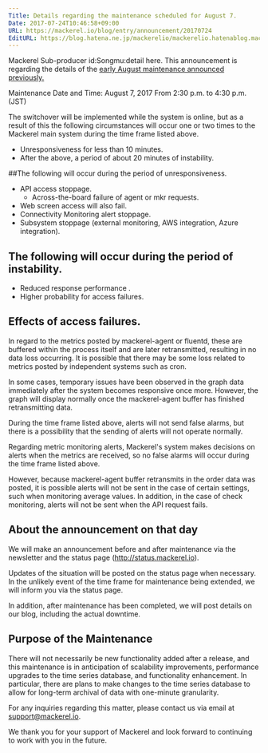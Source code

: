 ```yaml
---
Title: Details regarding the maintenance scheduled for August 7.
Date: 2017-07-24T10:46:58+09:00
URL: https://mackerel.io/blog/entry/announcement/20170724
EditURL: https://blog.hatena.ne.jp/mackerelio/mackerelio.hatenablog.mackerel.io/atom/entry/8599973812282561200
---
```


Mackerel Sub-producer id:Songmu:detail here. This announcement is regarding the details of the [early August maintenance announced previously.]( https://mackerel.io/ja/blog/entry/announcement/20170711)

Maintenance Date and Time: August 7, 2017 From 2:30 p.m. to 4:30 p.m. (JST) 

The switchover will be implemented while the system is online, but as a result of this the following circumstances will occur one or two times to the Mackerel main system during the time frame listed above. 

- Unresponsiveness for less than 10 minutes.
- After the above, a period of about 20 minutes of instability.

##The following will occur during the period of unresponsiveness. 

- API access stoppage.
	- Across-the-board failure of agent or mkr requests. 
- Web screen access will also fail. 
- Connectivity Monitoring alert stoppage.
- Subsystem stoppage (external monitoring, AWS integration, Azure integration).

## The following will occur during the period of instability. 

- Reduced response performance	.
- Higher probability for access failures.

## Effects of access failures. 

In regard to the metrics posted by mackerel-agent or fluentd, these are buffered within the process itself and are later retransmitted, resulting in no data loss occurring. It is possible that there may be some loss related to metrics posted by independent systems such as cron. 

In some cases, temporary issues have been observed in the graph data immediately after the system becomes responsive once more. However, the graph will display normally once the mackerel-agent buffer has finished retransmitting data.

During the time frame listed above, alerts will not send false alarms, but there is a possibility that the sending of alerts will not operate normally. 

Regarding metric monitoring alerts, Mackerel's system makes decisions on alerts when the metrics are received, so no false alarms will occur during the time frame listed above. 

However, because mackerel-agent buffer retransmits in the order data was posted, it is possible alerts will not be sent in the case of certain settings, such when monitoring average values. In addition, in the case of check monitoring, alerts will not be sent when the API request fails. 

## About the announcement on that day

We will make an announcement before and after maintenance via the newsletter and the status page (http://status.mackerel.io).

Updates of the situation will be posted on the status page when necessary. In the unlikely event of the time frame for maintenance being extended, we will inform you via the status page. 

In addition, after maintenance has been completed, we will post details on our blog, including the actual downtime.

## Purpose of the Maintenance

There will not necessarily be new functionality added after a release, and this maintenance is in anticipation of scalability improvements, performance upgrades to the time series database, and functionality enhancement. In particular, there are plans to make changes to the time series database to allow for long-term archival of data with one-minute granularity. 

For any inquiries regarding this matter, please contact us via email at support@mackerel.io.

We thank you for your support of Mackerel and look forward to continuing to work with you in the future.

